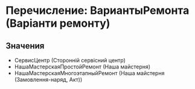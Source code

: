 ﻿# Перечисление: ВариантыРемонта (Варіанти ремонту)

## Значения

- СервисЦентр (Сторонній сервісний центр)
- НашаМастерскаяПростойРемонт (Наша майстерня)
- НашаМастерскаяМногоэтапныйРемонт (Наша майстерня (Замовлення-наряд, Акт))

